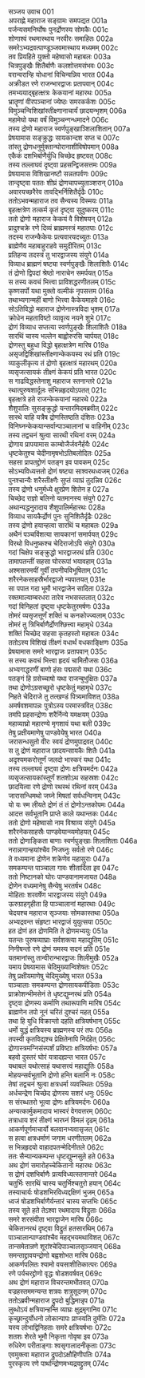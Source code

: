 सञ्जय उवाच	001  
अपराह्णे महाराज सङ्ग्रामः समपद्यत	001a  
पर्जन्यसमनिर्घोषः पुनर्द्रोणस्य सोमकैः	001c  
शोणाश्वं रथमास्थाय नरवीरः समाहितः	002a  
समरेऽभ्यद्रवत्पाण्डूञ्जवमास्थाय मध्यमम्	002c  
तव प्रियहिते युक्तो महेष्वासो महाबलः	003a  
चित्रपुङ्खैः शितैर्बाणैः कलशोत्तमसंभवः	003c  
वरान्वरान्हि योधानां विचिन्वन्निव भारत	004a  
अक्रीडत रणे राजन्भारद्वाजः प्रतापवान्	004c  
तमभ्ययाद्बृहत्क्षत्रः केकयानां महारथः	005a  
भ्रातॄणां वीरपञ्चानां ज्येष्ठः समरकर्कशः	005c  
विमुञ्चन्विशिखांस्तीक्ष्णानाचार्यं छादयन्भृशम्	006a  
महामेघो यथा वर्षं विमुञ्चन्गन्धमादने	006c  
तस्य द्रोणो महाराज स्वर्णपुङ्खाञ्शिलाशितान्	007a  
प्रेषयामास सङ्क्रुद्धः सायकान्दश सप्त च	007c  
तांस्तु द्रोणधनुर्मुक्तान्घोरानाशीविषोपमान्	008a  
एकैकं दशभिर्बाणैर्युधि चिच्छेद हृष्टवत्	008c  
तस्य तल्लाघवं दृष्ट्वा प्रहसन्द्विजसत्तमः	009a  
प्रेषयामास विशिखानष्टौ सन्नतपर्वणः	009c  
तान्दृष्ट्वा पततः शीघ्रं द्रोणचापच्युताञ्शरान्	010a  
अवारयच्छरैरेव तावद्भिर्निशितैर्दृढैः	010c  
ततोऽभवन्महाराज तव सैन्यस्य विस्मयः	011a  
बृहत्क्षत्रेण तत्कर्म कृतं दृष्ट्वा सुदुष्करम्	011c  
ततो द्रोणो महाराज केकयं वै विशेषयन्	012a  
प्रादुश्चक्रे रणे दिव्यं ब्राह्ममस्त्रं महातपाः	012c  
तदस्य राजन्कैकेयः प्रत्यवारयदच्युतः	013a  
ब्राह्मेणैव महाबाहुराहवे समुदीरितम्	013c  
प्रतिहन्य तदस्त्रं तु भारद्वाजस्य संयुगे	014a  
विव्याध ब्राह्मणं षष्ट्या स्वर्णपुङ्खैः शिलाशितैः	014c  
तं द्रोणो द्विपदां श्रेष्ठो नाराचेन समर्पयत्	015a  
स तस्य कवचं भित्त्वा प्राविशद्धरणीतलम्	015c  
कृष्णसर्पो यथा मुक्तो वल्मीकं नृपसत्तम	016a  
तथाभ्यगान्महीं बाणो भित्त्वा कैकेयमाहवे	016c  
सोऽतिविद्धो महाराज द्रोणेनास्त्रविदा भृशम्	017a  
क्रोधेन महताविष्टो व्यावृत्य नयने शुभे	017c  
द्रोणं विव्याध सप्तत्या स्वर्णपुङ्खैः शिलाशितैः	018a  
सारथिं चास्य भल्लेन बाह्वोरुरसि चार्पयत्	018c  
द्रोणस्तु बहुधा विद्धो बृहत्क्षत्रेण मारिष	019a  
असृजद्विशिखांस्तीक्ष्णान्केकयस्य रथं प्रति	019c  
व्याकुलीकृत्य तं द्रोणो बृहत्क्षत्रं महारथम्	020a  
व्यसृजत्सायकं तीक्ष्णं केकयं प्रति भारत	020c  
स गाढविद्धस्तेनाशु महाराज स्तनान्तरे	021a  
रथात्पुरुषशार्दूलः संभिन्नहृदयोऽपतत्	021c  
बृहत्क्षत्रे हते राजन्केकयानां महारथे	022a  
शैशुपालिः सुसङ्क्रुद्धो यन्तारमिदमब्रवीत्	022c  
सारथे याहि यत्रैष द्रोणस्तिष्ठति दंशितः	023a  
विनिघ्नन्केकयान्सर्वान्पाञ्चालानां च वाहिनीम्	023c  
तस्य तद्वचनं श्रुत्वा सारथी रथिनां वरम्	024a  
द्रोणाय प्रापयामास काम्बोजैर्जवनैर्हयैः	024c  
धृष्टकेतुश्च चेदीनामृषभोऽतिबलोदितः	025a  
सहसा प्रापतद्द्रोणं पतङ्ग इव पावकम्	025c  
सोऽभ्यविध्यत्ततो द्रोणं षष्ट्या साश्वरथध्वजम्	026a  
पुनश्चान्यैः शरैस्तीक्ष्णैः सुप्तं व्याघ्रं तुदन्निव	026c  
तस्य द्रोणो धनुर्मध्ये क्षुरप्रेण शितेन ह	027a  
चिच्छेद राज्ञो बलिनो यतमानस्य संयुगे	027c  
अथान्यद्धनुरादाय शैशुपालिर्महारथः	028a  
विव्याध सायकैर्द्रोणं पुनः सुनिशितैर्दृढैः	028c  
तस्य द्रोणो हयान्हत्वा सारथिं च महाबलः	029a  
अथैनं पञ्चविंशत्या सायकानां समार्पयत्	029c  
विरथो विधनुष्कश्च चेदिराजोऽपि संयुगे	030a  
गदां चिक्षेप सङ्क्रुद्धो भारद्वाजरथं प्रति	030c  
तामापतन्तीं सहसा घोररूपां भयावहाम्	031a  
अश्मसारमयीं गुर्वीं तपनीयविभूषिताम्	031c  
शरैरनेकसाहस्रैर्भारद्वाजो न्यपातयत्	031e  
सा पपात गदा भूमौ भारद्वाजेन सादिता	032a  
रक्तमाल्याम्बरधरा तारेव नभसस्तलात्	032c  
गदां विनिहतां दृष्ट्वा धृष्टकेतुरमर्षणः	033a  
तोमरं व्यसृजत्तूर्णं शक्तिं च कनकोज्ज्वलाम्	033c  
तोमरं तु त्रिभिर्बाणैर्द्रोणश्छित्त्वा महामृधे	034a  
शक्तिं चिच्छेद सहसा कृतहस्तो महाबलः	034c  
ततोऽस्य विशिखं तीक्ष्णं वधार्थं वधकाङ्क्षिणः	035a  
प्रेषयामास समरे भारद्वाजः प्रतापवान्	035c  
स तस्य कवचं भित्त्वा हृदयं चामितौजसः	036a  
अभ्यगाद्धरणीं बाणो हंसः पद्मसरो यथा	036c  
पतङ्गं हि ग्रसेच्चाषो यथा राजन्बुभुक्षितः	037a  
तथा द्रोणोऽग्रसच्छूरो धृष्टकेतुं महामृधे	037c  
निहते चेदिराजे तु तत्खण्डं पित्र्यमाविशत्	038a  
अमर्षवशमापन्नः पुत्रोऽस्य परमास्त्रवित्	038c  
तमपि प्रहसन्द्रोणः शरैर्निन्ये यमक्षयम्	039a  
महाव्याघ्रो महारण्ये मृगशावं यथा बली	039c  
तेषु प्रक्षीयमाणेषु पाण्डवेयेषु भारत	040a  
जरासन्धसुतो वीरः स्वयं द्रोणमुपाद्रवत्	040c  
स तु द्रोणं महाराज छादयन्सायकैः शितैः	041a  
अदृश्यमकरोत्तूर्णं जलदो भास्करं यथा	041c  
तस्य तल्लाघवं दृष्ट्वा द्रोणः क्षत्रियमर्दनः	042a  
व्यसृजत्सायकांस्तूर्णं शतशोऽथ सहस्रशः	042c  
छादयित्वा रणे द्रोणो रथस्थं रथिनां वरम्	043a  
जारासन्धिमथो जघ्ने मिषतां सर्वधन्विनाम्	043c  
यो यः स्म लीयते द्रोणं तं तं द्रोणोऽन्तकोपमः	044a  
आदत्त सर्वभूतानि प्राप्ते काले यथान्तकः	044c  
ततो द्रोणो महेष्वासो नाम विश्राव्य संयुगे	045a  
शरैरनेकसाहस्रैः पाण्डवेयान्व्यमोहयत्	045c  
ततो द्रोणाङ्किता बाणाः स्वर्णपुङ्खाः शिलाशिताः	046a  
नरान्नागान्हयांश्चैव निजघ्नुः सर्वतो रणे	046c  
ते वध्यमाना द्रोणेन शक्रेणेव महासुराः	047a  
समकम्पन्त पाञ्चाला गावः शीतार्दिता इव	047c  
ततो निष्टानको घोरः पाण्डवानामजायत	048a  
द्रोणेन वध्यमानेषु सैन्येषु भरतर्षभ	048c  
मोहिताः शरवर्षेण भारद्वाजस्य संयुगे	049a  
ऊरुग्राहगृहीता हि पाञ्चालानां महारथाः	049c  
चेदयश्च महाराज सृञ्जयाः सोमकास्तथा	050a  
अभ्यद्रवन्त संहृष्टा भारद्वाजं युयुत्सया	050c  
हत द्रोणं हत द्रोणमिति ते द्रोणमभ्ययुः	051a  
यतन्तः पुरुषव्याघ्राः सर्वशक्त्या महाद्युतिम्	051c  
निनीषन्तो रणे द्रोणं यमस्य सदनं प्रति	051e  
यतमानांस्तु तान्वीरान्भारद्वाजः शिलीमुखैः	052a  
यमाय प्रेषयामास चेदिमुख्यान्विशेषतः	052c  
तेषु प्रक्षीयमाणेषु चेदिमुख्येषु भारत	053a  
पाञ्चालाः समकम्पन्त द्रोणसायकपीडिताः	053c  
प्राक्रोशन्भीमसेनं ते धृष्टद्युम्नरथं प्रति	054a  
दृष्ट्वा द्रोणस्य कर्माणि तथारूपाणि मारिष	054c  
ब्राह्मणेन तपो नूनं चरितं दुश्चरं महत्	055a  
तथा हि युधि विक्रान्तो दहति क्षत्रियर्षभान्	055c  
धर्मो युद्धं क्षत्रियस्य ब्राह्मणस्य परं तपः	056a  
तपस्वी कृतविद्यश्च प्रेक्षितेनापि निर्दहेत्	056c  
द्रोणास्त्रमग्निसंस्पर्शं प्रविष्टाः क्षत्रियर्षभाः	057a  
बहवो दुस्तरं घोरं यत्रादह्यन्त भारत	057c  
यथाबलं यथोत्साहं यथासत्त्वं महाद्युतिः	058a  
मोहयन्सर्वभूतानि द्रोणो हन्ति बलानि नः	058c  
तेषां तद्वचनं श्रुत्वा क्षत्रधर्मा व्यवस्थितः	059a  
अर्धचन्द्रेण चिच्छेद द्रोणस्य सशरं धनुः	059c  
स संरब्धतरो भूत्वा द्रोणः क्षत्रियमर्दनः	060a  
अन्यत्कार्मुकमादाय भास्वरं वेगवत्तरम्	060c  
तत्राधाय शरं तीक्ष्णं भारघ्नं विमलं दृढम्	061a  
आकर्णपूर्णमाचार्यो बलवानभ्यवासृजत्	061c  
स हत्वा क्षत्रधर्माणं जगाम धरणीतलम्	062a  
स भिन्नहृदयो वाहादपतन्मेदिनीतले	062c  
ततः सैन्यान्यकम्पन्त धृष्टद्युम्नसुते हते	063a  
अथ द्रोणं समारोहच्चेकितानो महारथः	063c  
स द्रोणं दशभिर्बाणैः प्रत्यविध्यत्स्तनान्तरे	064a  
चतुर्भिः सारथिं चास्य चतुर्भिश्चतुरो हयान्	064c  
तस्याचार्यः षोडशभिरविध्यद्दक्षिणं भुजम्	065a  
ध्वजं षोडशभिर्बाणैर्यन्तारं चास्य सप्तभिः	065c  
तस्य सूते हते तेऽश्वा रथमादाय विद्रुताः	066a  
समरे शरसंवीता भारद्वाजेन मारिष	066c  
चेकितानरथं दृष्ट्वा विद्रुतं हतसारथिम्	067a  
पाञ्चालान्पाण्डवांश्चैव महद्भयमथाविशत्	067c  
तान्समेतान्रणे शूरांश्चेदिपाञ्चालसृञ्जयान्	068a  
समन्ताद्द्रावयन्द्रोणो बह्वशोभत मारिष	068c  
आकर्णपलितः श्यामो वयसाशीतिकात्परः	069a  
रणे पर्यचरद्द्रोणो वृद्धः षोडशवर्षवत्	069c  
अथ द्रोणं महाराज विचरन्तमभीतवत्	070a  
वज्रहस्तममन्यन्त शत्रवः शत्रुसूदनम्	070c  
ततोऽब्रवीन्महाराज द्रुपदो बुद्धिमान्नृप	071a  
लुब्धोऽयं क्षत्रियान्हन्ति व्याघ्रः क्षुद्रमृगानिव	071c  
कृच्छ्रान्दुर्योधनो लोकान्पापः प्राप्स्यति दुर्मतिः	072a  
यस्य लोभाद्विनिहताः समरे क्षत्रियर्षभाः	072c  
शतशः शेरते भूमौ निकृत्ता गोवृषा इव	073a  
रुधिरेण परीताङ्गाः श्वसृगालादनीकृताः	073c  
एवमुक्त्वा महाराज द्रुपदोऽक्षौहिणीपतिः	074a  
पुरस्कृत्य रणे पार्थान्द्रोणमभ्यद्रवद्द्रुतम्	074c  
